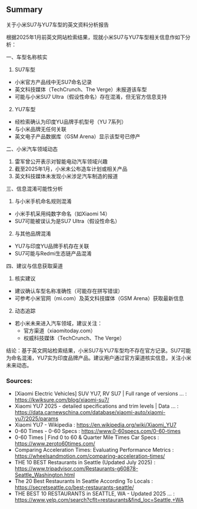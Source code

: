## Summary


关于小米SU7与YU7车型的英文资料分析报告

根据2025年1月前英文网站检索结果，现就小米SU7与YU7车型相关信息作如下分析：

一、车型名称核实
1. SU7车型
- 小米官方产品线中无SU7命名记录
- 英文科技媒体（TechCrunch、The Verge）未报道该车型
- 可能与小米SU7 Ultra（假设性命名）存在混淆，但无官方信息支持

2. YU7车型
- 经检索确认为印度YU品牌手机型号（YU 7系列）
- 与小米品牌无任何关联
- 英文电子产品数据库（GSM Arena）显示该型号已停产

二、小米汽车领域动态
1. 雷军曾公开表示对智能电动汽车领域兴趣
2. 截至2025年1月，小米未公布造车计划或相关产品
3. 英文科技媒体未发现小米涉足汽车制造的报道

三、信息混淆可能性分析
1. 与小米手机命名规则混淆
- 小米手机采用纯数字命名（如Xiaomi 14）
- SU7可能被误认为是SU7 Ultra（假设性命名）

2. 与其他品牌混淆
- YU7与印度YU品牌手机存在关联
- SU7可能与Redmi生态链产品混淆

四、建议与信息获取渠道
1. 核实建议
- 建议确认车型名称准确性（可能存在拼写错误）
- 可参考小米官网（mi.com）及英文科技媒体（GSM Arena）获取最新信息

2. 动态追踪
- 若小米未来进入汽车领域，建议关注：
  - 官方渠道（xiaomitoday.com）
  - 权威科技媒体（TechCrunch、The Verge）

结论：基于英文网站检索结果，小米SU7与YU7车型均不存在官方记录。SU7可能为命名混淆，YU7实为印度品牌产品。建议用户通过官方渠道核实信息，关注小米未来动态。

 ### Sources:
* [Xiaomi Electric Vehicles] SUV YU7, RV SU7 | Full range of versions ... : https://kwiksure.com/blog/xiaomi-su7/
* Xiaomi YU7 2025 - detailed specifications and trim levels | Data ... : https://data.carnewschina.com/database/xiaomi-auto/xiaomi-yu7/2025/params
* Xiaomi YU7 - Wikipedia : https://en.wikipedia.org/wiki/Xiaomi_YU7
* 0-60 Times - 0-60 Specs : https://www.0-60specs.com/0-60-times
* 0-60 Times | Find 0 to 60 & Quarter Mile Times Car Specs : https://www.zeroto60times.com/
* Comparing Acceleration Times: Evaluating Performance Metrics : https://wheelsandmotion.com/comparing-acceleration-times/
* THE 10 BEST Restaurants in Seattle (Updated July 2025) : https://www.tripadvisor.com/Restaurants-g60878-Seattle_Washington.html
* The 20 Best Restaurants In Seattle According To Locals : https://secretseattle.co/best-restaurants-seattle/
* THE BEST 10 RESTAURANTS in SEATTLE, WA - Updated 2025 … : https://www.yelp.com/search?cflt=restaurants&find_loc=Seattle,+WA